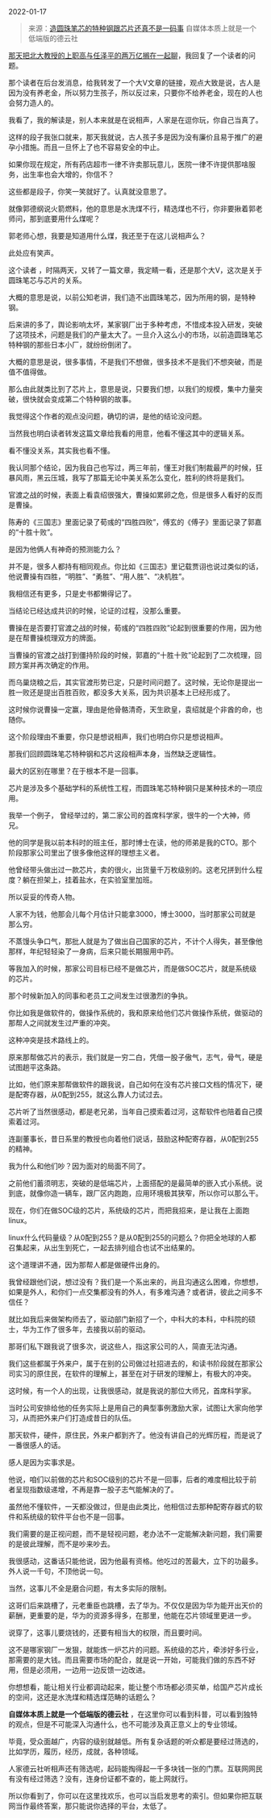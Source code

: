 2022-01-17

> 来源：[造圆珠笔芯的特种钢跟芯片还真不是一码事](http://mp.weixin.qq.com/s?__biz=MzU0MjYwNDU2Mw==&mid=2247503552&idx=1&sn=b794f97b5238730756f97a2909844521&chksm=fb1aa2bccc6d2baa3aa0c1e29ab8cdac61365849c0e9206636b056de029ae867f9fb3411c3f5&scene=27#wechat_redirect)
> 自媒体本质上就是一个低端版的德云社

[那天把北大教授的上职高与任泽平的两万亿搁在一起聊](http://mp.weixin.qq.com/s?__biz=MzU0MjYwNDU2Mw==&mid=2247503485&idx=2&sn=3beb85a48db3b35f81eb5965d0685996&chksm=fb1aa201cc6d2b17b4330874a62c4ebca8c6a931d356861aa470e84ee312b9c58863188e96fd&scene=21#wechat_redirect)，我回复了一个读者的问题。  

  

那个读者在后台发消息，给我转发了一个大V文章的链接，观点大致是说，古人是因为没有养老金，所以努力生孩子，所以反过来，只要你不给养老金，现在的人也会努力造人的。

  

我看了，我的解读是，别人本来就是在说相声，人家是在逗你玩，你自己当真了。  

  

这样的段子我张口就来，那天我就说，古人孩子多是因为没有廉价且易于推广的避孕小措施。而且一旦怀上了也不容易安全的中止。

  

如果你现在规定，所有药店超市一律不许卖那玩意儿，医院一律不许提供那啥服务，出生率也会大增的，你信不？

  

这些都是段子，你笑一笑就好了。认真就没意思了。  

  

就像郭德纲说火箭燃料，他的意思是水洗煤不行，精选煤也不行，你非要揪着郭老师问，那到底要用什么煤呢？  

  

郭老师心想，我要是知道用什么煤，我还至于在这儿说相声么？

  

此处应有笑声。

  

这个读者 ，时隔两天，又转了一篇文章，我定睛一看，还是那个大V，这次是关于圆珠笔芯与芯片的关系。

  

大概的意思是说，以前公知老讲，我们造不出圆珠笔芯，因为所用的钢，是特种钢。  

  

后来讲的多了，舆论影响太坏，某家钢厂出于多种考虑，不惜成本投入研发，突破了这项技术，问题是我们的产量太大了。一旦介入这么小的市场，以前造圆珠笔芯特种钢的那些日本小厂，就纷纷倒闭了。

  

大概的意思是说，很多事情，不是我们不想做，很多技术不是我们不想突破，而是值不值得做。  

  

那么由此就类比到了芯片上，意思是说，只要我们想，以我们的规模，集中力量突破，很快就会变成第二个特种钢的故事。  

  

我觉得这个作者的观点没问题，确切的讲，是他的结论没问题。  

  

当然我也明白读者转发这篇文章给我看的用意，他看不懂这其中的逻辑关系。

  

看不懂没关系，其实我也看不懂。  

  

我认同那个结论，因为我自己也写过，两三年前，懂王对我们制裁最严的时候，狂暴风雨，黑云压城，我写了那篇无论中美关系怎么变化，胜利的终将是我们。

  

官渡之战的时候，表面上看袁绍很强大，曹操如累卵之危，但是很多人看好的反而是曹操。

  

陈寿的《三国志》里面记录了荀彧的“四胜四败”，傅玄的《傅子》里面记录了郭嘉的“十胜十败”。

  

是因为他俩人有神奇的预测能力么？  

  

并不是，很多人都持有相同观点。你比如《三国志》里记载贾诩也说过类似的话，他说曹操有四胜，“明胜”、“勇胜”、“用人胜”、“决机胜”。

  

我相信还有更多，只是史书都懒得记了。  

  

当结论已经达成共识的时候，论证的过程，没那么重要。  

  

曹操在是否要打官渡之战的时候，荀彧的“四胜四败”论起到很重要的作用，因为他是在帮曹操梳理双方的牌面。  

  

当曹操的官渡之战打到僵持阶段的时候，郭嘉的“十胜十败”论起到了二次梳理，回顾方案并再次确定的作用。

  

而乌巢烧粮之后，其实官渡形势已定，只是时间问题了。这时候，无论你是提出一胜一败还是提出百胜百败，都没多大关系，因为共识基本上已经形成了。  

  

这时候你说曹操一定赢，理由是他骨骼清奇，天生欧皇，袁绍就是个非酋的命，也随你。  

  

这个阶段理由不重要，你只是想说相声，我们也明白你只是想说相声。  

  

那我们回顾圆珠笔芯特种钢和芯片这段相声本身，当然缺乏逻辑性。  

  

最大的区别在哪里？在于根本不是一回事。  

  

芯片是涉及多个基础学科的系统性工程，而圆珠笔芯特种钢只是某种技术的一项应用。

  

我举一个例子， 曾经举过的，第二家公司的首席科学家，很牛的一个大神，师兄。  

  

他的同学是我以前本科时的班主任，那时博士在读，他的师弟是我的CTO。那个阶段那家公司里出了很多像他这样的理想主义者。  

  

他曾经带头做出过一款芯片，卖的很火，出货量千万枚级别的。这老兄拼到什么程度？躺在担架上，挂着盐水，在实验室里加班。

  

所以妥妥的传奇人物。  

  

人家不为钱，他那会儿每个月估计只能拿3000，博士3000，当时那家公司就是那么穷。  

  

不蒸馒头争口气，那批人就是为了做出自己国家的芯片，不计个人得失，甚至像他那样，年纪轻轻染了一身病，后来只能长期服用中药。

  

等我加入的时候，那家公司目标已经不是做芯片，而是做SOC芯片，就是系统级的芯片。  

  

那个时候新加入的同事和老员工之间发生过很激烈的争执。  

  

你比如我是做软件的，做操作系统的，我和原来给他们芯片做操作系统，做驱动的那帮人之间就发生过严重的冲突。  

  

这种冲突是技术路线上的。  

  

原来那帮做芯片的表示，我们就是一穷二白，凭借一股子傲气，志气，骨气，硬是试图趟平这条路。  

  

比如，他们原来那帮做软件的跟我说，自己如何在没有芯片接口文档的情况下，硬是配寄存器，从0配到255，就这么靠人力试过去。  

  

芯片听了当然很感动，都是老兄弟，当年自己摸索着过河，这帮软件也陪着自己摸索着过河。  

  

连副董事长，昔日系里的教授也向着他们说话，鼓励这种配寄存器，从0配到255的精神。

  

我为什么和他们吵？因为面对的局面不同了。  

  

之前他们蓄须明志，突破的是低端芯片，上面搭配的是最简单的嵌入式小系统。说到底，就像你造一辆车，跟厂区内跑跑，应用环境极其狭窄，所以你可以那么干。  

  

现在，你们在做SOC级的芯片，系统级的芯片，而把我招来，是让我在上面跑linux。

  

linux什么代码量级？从0配到255？是从0配到255的问题么？你把全地球的人都召集起来，从出生到死亡，一起去排列组合也试不出结果的。  

  

这个道理讲不通，因为那帮人都是做硬件出身的。

  

我曾经跟他们说，想过没有？我们是一个系出来的，尚且沟通这么困难，你想想，如果是外人，和你们一点交集都没有的外人，有多难沟通？或者讲，彼此之间多不信任？  

  

就比如我后来做架构师去了，驱动部门新招了一个，中科大的本科，中科院的硕士，华为工作了很多年，去接我以前的驱动。  

  

那哥们私下跟我说了很多次，说这些人，指这家公司的人，简直无法沟通。  

  

我们这些都属于外来户，属于在别的公司做过社招进去的，和读书阶段就在那家公司实习的原住民，在软件的理解上，甚至在对于研发的理解上，有极大的冲突。  

  

这时候，有一个人的出现，让我很感动，就是我说的那位大师兄，首席科学家。

  

当时公司安排给他的任务实际上是用自己的典型事例激励大家，试图让大家向他学习，从而把外来户们打造成昔日的队伍。

  

那天软件，硬件，原住民，外来户都到齐了。他没有讲自己的光辉历程，而是说了一番很感人的话。  

  

感人是因为实事求是。

  

他说，咱们以前做的芯片和SOC级别的芯片不是一回事，后者的难度相比较于前者呈现指数级递增，不再是靠一股子志气能解决的了。  

  

虽然他不懂软件，一天都没做过，但是由此类比，他相信过去那种配寄存器式的软件和系统级的软件平台也不是一回事。  

  

我们需要的是正视问题，而不是轻视问题，老办法不一定能解决新问题，我们需要的是彼此理解，而不是吵来吵去。  

  

我很感动，这番话只能他说，因为他最有资格。他吃过的苦最大，立下的功最多。外人说一千句，不顶他说一句。  

  

当然，这事儿不全是磨合问题，有太多实际的限制。  

  

这哥们后来跳槽了，元老重臣也跳槽，去了华为。不仅仅是因为华为能开出天价的薪酬，更重要的是，华为的资源多得多，在那里，他能在芯片领域里更进一步。

  

说穿了，这事儿要烧钱的，还要有相当大的权限，而且要时间。  

  

这不是哪家钢厂一发狠，就能炼一炉芯片的问题。系统级的芯片，牵涉好多行业，那需要的是大钱。而且需要市场的配合，就是说一开始，可能我们做的东西不好用，但是必须用，一边用一边反馈一边改进。

  

你想想看，能让相关行业都调动起来，能让整个市场都必须买单，给国产芯片成长的空间，这还是水洗煤和精选煤范畴的话题么？

  

 **自媒体本质上就是一个低端版的德云社** ，在这里你可以看到科普，可以看到独特的观点，但是不可能深入沟通什么，也不可能涉及真正意义上的专业领域。

  

毕竟，受众面越广，内容的级别就越低。所有复杂话题的听众都是要经过筛选的，比如学历，履历，经历，成就，各种领域。

  

人家德云社听相声还有筛选呢，起码能掏得起一千多块钱一张的门票。互联网网民有没有经过筛选？没有，连身份证都不查的，能上网就行。

  

所以你看到了，你可以在这里找欢乐，也可以当启发思考的索引。但如果你把互联网当作最终答案，那只能说你选择的平台，太低了。

